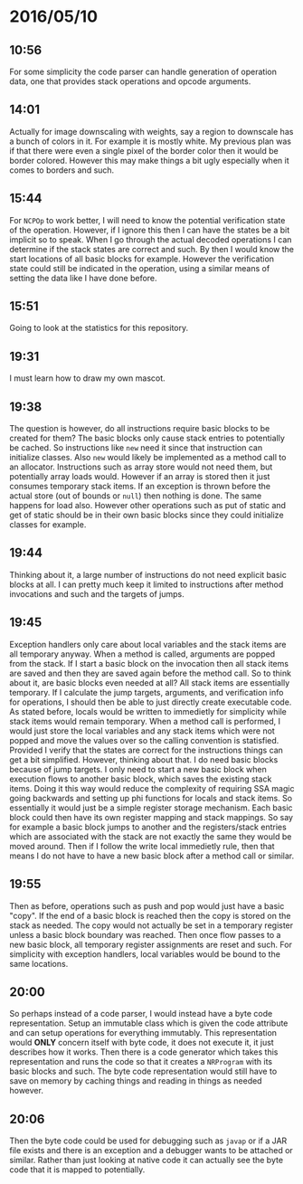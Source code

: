 # 2016/05/10

## 10:56

For some simplicity the code parser can handle generation of operation data,
one that provides stack operations and opcode arguments.

## 14:01

Actually for image downscaling with weights, say a region to downscale has a
bunch of colors in it. For example it is mostly white. My previous plan was if
that there were even a single pixel of the border color then it would be
border colored. However this may make things a bit ugly especially when it
comes to borders and such.

## 15:44

For `NCPOp` to work better, I will need to know the potential verification
state of the operation. However, if I ignore this then I can have the states
be a bit implicit so to speak. When I go through the actual decoded operations
I can determine if the stack states are correct and such. By then I would know
the start locations of all basic blocks for example. However the verification
state could still be indicated in the operation, using a similar means of
setting the data like I have done before.

## 15:51

Going to look at the statistics for this repository.

## 19:31

I must learn how to draw my own mascot.

## 19:38

The question is however, do all instructions require basic blocks to be
created for them? The basic blocks only cause stack entries to potentially be
cached. So instructions like `new` need it since that instruction can
initialize classes. Also `new` would likely be implemented as a method call to
an allocator. Instructions such as array store would not need them, but
potentially array loads would. However if an array is stored then it just
consumes temporary stack items. If an exception is thrown before the actual
store (out of bounds or `null`) then nothing is done. The same happens for load
also. However other operations such as put of static and get of static should
be in their own basic blocks since they could initialize classes for example.

## 19:44

Thinking about it, a large number of instructions do not need explicit basic
blocks at all. I can pretty much keep it limited to instructions after method
invocations and such and the targets of jumps.

## 19:45

Exception handlers only care about local variables and the stack items are
all temporary anyway. When a method is called, arguments are popped from the
stack. If I start a basic block on the invocation then all stack items are
saved and then they are saved again before the method call. So to think about
it, are basic blocks even needed at all? All stack items are essentially
temporary. If I calculate the jump targets, arguments, and verification info
for operations, I should then be able to just directly create executable code.
As stated before, locals would be written to immedietly for simplicity while
stack items would remain temporary. When a method call is performed, I would
just store the local variables and any stack items which were not popped and
move the values over so the calling convention is statisfied. Provided I
verify that the states are correct for the instructions things can get a bit
simplified. However, thinking about that. I do need basic blocks because of
jump targets. I only need to start a new basic block when execution flows to
another basic block, which saves the existing stack items. Doing it this way
would reduce the complexity of requiring SSA magic going backwards and setting
up phi functions for locals and stack items. So essentially it would just be a
simple register storage mechanism. Each basic block could then have its own
register mapping and stack mappings. So say for example a basic block jumps to
another and the registers/stack entries which are associated with the stack
are not exactly the same they would be moved around. Then if I follow the
write local immedietly rule, then that means I do not have to have a new basic
block after a method call or similar.

## 19:55

Then as before, operations such as push and pop would just have a basic "copy".
If the end of a basic block is reached then the copy is stored on the stack as
needed. The copy would not actually be set in a temporary register unless a
basic block boundary was reached. Then once flow passes to a new basic block,
all temporary register assignments are reset and such. For simplicity with
exception handlers, local variables would be bound to the same locations.

## 20:00

So perhaps instead of a code parser, I would instead have a byte code
representation. Setup an immutable class which is given the code attribute and
can setup operations for everything immutably. This representation would
**ONLY** concern itself with byte code, it does not execute it, it just
describes how it works. Then there is a code generator which takes this
representation and runs the code so that it creates a `NRProgram` with its
basic blocks and such. The byte code representation would still have to save
on memory by caching things and reading in things as needed however.

## 20:06

Then the byte code could be used for debugging such as `javap` or if a JAR file
exists and there is an exception and a debugger wants to be attached or
similar. Rather than just looking at native code it can actually see the
byte code that it is mapped to potentially.

